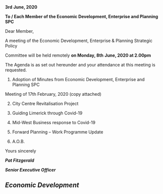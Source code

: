 **3rd** **June, 2020**

**To / Each Member of the Economic Development, Enterprise and Planning SPC**

Dear Member,

A meeting of the Economic Development, Enterprise & Planning Strategic Policy

Committee will be held remotely **on Monday, 8th** **June, 2020 at 2.00pm**

The Agenda is as set out hereunder and your attendance at this meeting is requested.

1. Adoption of Minutes from Economic Development, Enterprise and Planning SPC

Meeting of 17th February, 2020 (copy attached)

2. City Centre Revitalisation Project

3. Guiding Limerick through Covid-19

4. Mid-West Business response to Covid-19

5. Forward Planning – Work Programme Update

6. A.O.B.

Yours sincerely

***Pat Fitzgerald***

***Senior Executive Officer***

***Economic Development***
---
